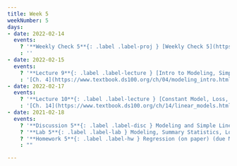 ```yaml
---
title: Week 5
weekNumber: 5
days:
- date: 2022-02-14
  events:
    ? '**Weekly Check 5**{: .label .label-proj } [Weekly Check 5](https://forms.gle/iK3G2nM9Hzwepr4B6) (due Feb 21)'
    : ''
- date: 2022-02-15
  events:
    ? '**Lecture 9**{: .label .label-lecture } [Intro to Modeling, Simple Linear Regression](lecture/lec09)'
    : '[Ch. 4](https://www.textbook.ds100.org/ch/04/modeling_intro.html)'
- date: 2022-02-17
  events:
    ? '**Lecture 10**{: .label .label-lecture } [Constant Model, Loss, and Transformations](lecture/lec10)'
    : '[Ch. 14](https://www.textbook.ds100.org/ch/14/linear_models.html)'
- date: 2021-02-18
  events:
    ? '**Discussion 5**{: .label .label-disc } Modeling and Simple Linear Regression'
    ? '**Lab 5**{: .label .label-lab } Modeling, Summary Statistics, Loss Functions (due Feb 22)'
    ? '**Homework 5**{: .label .label-hw } Regression (on paper) (due Mar 3)'
    : ""

---
```

